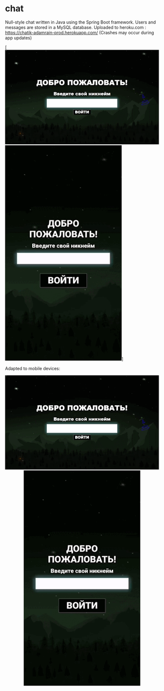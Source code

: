 # chat

Null-style chat written in Java using the Spring Boot framework. Users and messages are stored in a MySQL database. Uploaded to heroku.com : https://chatik-adamrain-prod.herokuapp.com/ (Crashes may occur during app updates)

[![Screenshot](https://github.com/AdamRain94/chat/blob/main/gif/Screenshot_gif.gif)![Screenshot](https://github.com/AdamRain94/chat/blob/main/gif/Screenshot_gif2.gif)]

Adapted to mobile devices:

<p align="center">
  <img src="https://github.com/AdamRain94/chat/blob/main/gif/Screenshot_gif.gif">
  <img src="https://github.com/AdamRain94/chat/blob/main/gif/Screenshot_gif2.gif">
</p>
